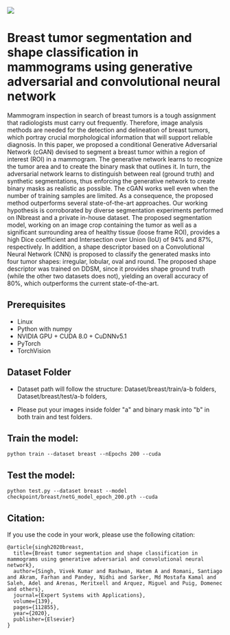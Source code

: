 [![](https://img.shields.io/badge/python-3.6%2B-green.svg)]()
# Breast tumor segmentation and shape classification in mammograms using generative adversarial and convolutional neural network
Mammogram inspection in search of breast tumors is a tough assignment that radiologists must carry out frequently. Therefore, image analysis methods are needed for the detection and delineation of breast tumors, which portray crucial morphological information that will support reliable diagnosis. In this paper, we proposed a conditional Generative Adversarial Network (cGAN) devised to segment a breast tumor within a region of interest (ROI) in a mammogram. The generative network learns to recognize the tumor area and to create the binary mask that outlines it. In turn, the adversarial network learns to distinguish between real (ground truth) and synthetic segmentations, thus enforcing the generative network to create binary masks as realistic as possible. The cGAN works well even when the number of training samples are limited. As a consequence, the proposed method outperforms several state-of-the-art approaches. Our working hypothesis is corroborated by diverse segmentation experiments performed on INbreast and a private in-house dataset. The proposed segmentation model, working on an image crop containing the tumor as well as a significant surrounding area of healthy tissue (loose frame ROI), provides a high Dice coefficient and Intersection over Union (IoU) of 94% and 87%, respectively. In addition, a shape descriptor based on a Convolutional Neural Network (CNN) is proposed to classify the generated masks into four tumor shapes: irregular, lobular, oval and round. The proposed shape descriptor was trained on DDSM, since it provides shape ground truth (while the other two datasets does not), yielding an overall accuracy of 80%, which outperforms the current state-of-the-art.

## Prerequisites

+ Linux
+ Python with numpy
+ NVIDIA GPU + CUDA 8.0 + CuDNNv5.1
+ PyTorch
+ TorchVision

## Dataset Folder

+ Dataset path will follow the structure: Dataset/breast/train/a-b folders, Dataset/breast/test/a-b folders, 

+ Please put your images inside folder "a" and binary mask into "b" in both train and test folders.

## Train the model:

    python train --dataset breast --nEpochs 200 --cuda

## Test the model:

    python test.py --dataset breast --model checkpoint/breast/netG_model_epoch_200.pth --cuda

## Citation:
If you use the code in your work, please use the following citation:
```
@article{singh2020breast,
  title={Breast tumor segmentation and shape classification in mammograms using generative adversarial and convolutional neural network},
  author={Singh, Vivek Kumar and Rashwan, Hatem A and Romani, Santiago and Akram, Farhan and Pandey, Nidhi and Sarker, Md Mostafa Kamal and Saleh, Adel and Arenas, Meritxell and Arquez, Miguel and Puig, Domenec and others},
  journal={Expert Systems with Applications},
  volume={139},
  pages={112855},
  year={2020},
  publisher={Elsevier}
}
```
